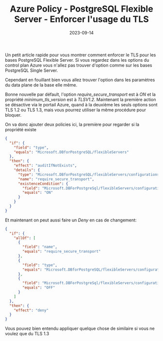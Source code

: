 ﻿---
layout: post
title: Azure Policy - PostgreSQL Flexible Server - Enforcer l'usage du TLS
date: 2023-09-14
categories: ["Azure", "Policy"]
githubcommentIdtoreplace: 
---

Un petit article rapide pour vous montrer comment enforcer le TLS pour les bases PostgreSQL Flexible Server. Si vous regardez dans les options du control plan Azure vous n'allez pas trouver d'option comme sur les bases PostgreSQL Single Server.

Cependant en fouillant bien vous allez trouver l'option dans les paramètres du data plane de la base elle même.

Bonne nouvelle par défault, l'option _require_secure_transport_ est à _ON_ et la propriété _minimum_tls_version_ est à _TLSV1.2_.
Maintenant la première action se désactive via le portail Azure, quand à la deuxième les seuls options sont TLS 1.2 ou TLS 1.3, mais vous pourrez utiliser la même procédure pour bloquer.

On va donc ajouter deux policies ici, la première pour regarder si la propriété existe

```json
{
  "if": {
    "field": "type",
    "equals": "Microsoft.DBforPostgreSQL/flexibleServers"
  },
  "then": {
    "effect": "auditIfNotExists",
    "details": {
      "type": "Microsoft.DBforPostgreSQL/flexibleServers/configurations",
      "name": "require_secure_transport",
      "existenceCondition": {
        "field": "Microsoft.DBForPostgreSql/flexibleServers/configurations/value",
        "equals": "ON"
      }
    }
  }
}
```

Et maintenant on peut aussi faire un _Deny_ en cas de changement:

```json
{
  "if": {
    "allOf": [
      {
        "field": "name",
        "equals": "require_secure_transport"
      },
      {
        "field": "type",
        "equals": "Microsoft.DBforPostgreSQL/flexibleServers/configurations"
      },
      {
        "field": "Microsoft.DBForPostgreSql/flexibleServers/configurations/value",
        "equals": "OFF"
      }
    ]
  },
  "then": {
    "effect": "deny"
  }
}
```

Vous pouvez bien entendu appliquer quelque chose de similaire si vous ne voulez que du TLS 1.3

